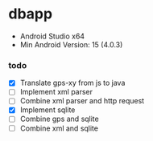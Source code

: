 # dbapp
- Android Studio x64
- Min Android Version: 15 (4.0.3)

### todo
- [x] Translate gps-xy from js to java
- [ ] Implement xml parser
- [ ] Combine xml parser and http request
- [x] Implement sqlite
- [ ] Combine gps and sqlite
- [ ] Combine xml and sqlite
